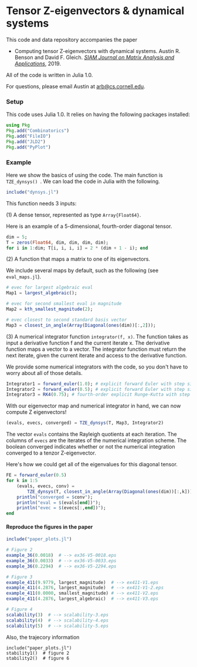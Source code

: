 # Tensor Z-eigenvectors & dynamical systems

This code and data repository accompanies the paper

- Computing tensor Z-eigenvectors with dynamical systems. Austin R. Benson and David F. Gleich. [*SIAM Journal on Matrix Analysis and Applications*](https://doi.org/10.1137/18M1229584), 2019.

All of the code is written in Julia 1.0.

For questions, please email Austin at arb@cs.cornell.edu.

### Setup

This code uses Julia 1.0. It relies on having the following packages installed:

```julia
using Pkg
Pkg.add("Combinatorics")
Pkg.add("FileIO")
Pkg.add("JLD2")
Pkg.add("PyPlot")
```



### Example

Here we show the basics of using the code. The main function is `TZE_dynsys() `. We can load the code in Julia with the following.

```julia
include("dynsys.jl")
```

This function needs 3 inputs:

(1) A dense tensor, represented as type `Array{Float64}`.

Here is an example of a 5-dimensional, fourth-order diagonal tensor.

```julia
dim = 5;
T = zeros(Float64, dim, dim, dim, dim);
for i in 1:dim; T[i, i, i, i] = 2 * (dim + 1 - i); end
```

(2) A function that maps a matrix to one of its eigenvectors.

We include several maps by default, such as the following (see `eval_maps.jl`).

```julia
# evec for largest algebraic eval
Map1 = largest_algebraic();

# evec for second smallest eval in magnitude
Map2 = kth_smallest_magnitude(2);

# evec closest to second standard basis vector
Map3 = closest_in_angle(Array(Diagonal(ones(dim))[:,2]));
```

(3) A numerical integrator function `integrator(f, x)`. The function takes as input a derivative function f and the current iterate x. The derivative function maps a vector to a vector. The integrator function must return the next iterate, given the current iterate and access to the derivative function.

We provide some numerical integrators with the code, so you don't have to worry about all of those details.

```julia
Integrator1 = forward_euler(1.0); # explicit forward Euler with step size 1.0
Integrator2 = forward_euler(0.5); # explicit forward Euler with step size 0.5
Integrator3 = RK4(0.75); # fourth-order explicit Runge-Kutta with step size 0.75
```

With our eigenvector map and numerical integrator in hand, we can now compute Z eigenvectors!

```julia
(evals, evecs, converged) = TZE_dynsys(T, Map3, Integrator2)
```

The vector `evals` contains the Rayleigh quotients at each iteration. The columns of `evecs` are the iterates of the numerical integration scheme. The boolean converged indicates whether or not the numerical integration converged to a tenzor Z-eigenvector.

Here's how we could get all of the eigenvalues for this diagonal tensor.

```julia
FE = forward_euler(0.5)
for k in 1:5
	(evals, evecs, conv) =
    	TZE_dynsys(T, closest_in_angle(Array(Diagonal(ones(dim))[:,k])), FE);
	println("converged = $conv");
    println("eval = $(evals[end])");
    println("evec = $(evecs[:,end])");    
end
```



#### Reproduce the figures in the paper

```julia
include("paper_plots.jl")

# Figure 2
example_36(0.0018)  # --> ex36-V5-0018.eps
example_36(0.0033)  # --> ex36-V5-0033.eps
example_36(0.2294)  # --> ex36-V5-2294.eps

# Figure 3
example_411(9.9779, largest_magnitude)  # --> ex411-V1.eps
example_411(4.2876, largest_magnitude)  # --> ex411-V1-2.eps
example_411(0.0000, smallest_magnitude) # --> ex411-V2.eps
example_411(4.2876, largest_algebraic)  # --> ex411-V3.eps

# Figure 4
scalability(3)  # --> scalability-3.eps
scalability(4)  # --> scalability-4.eps
scalability(5)  # --> scalability-5.eps
```

Also, the trajecory information
```
include("paper_plots.jl")
stability1()  # figure 2
stability2()  # figure 6
```
